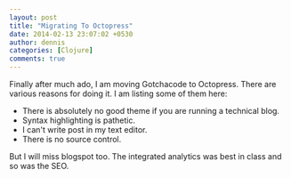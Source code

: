 ```yaml
---
layout: post
title: "Migrating To Octopress"
date: 2014-02-13 23:07:02 +0530
author: dennis
categories: [Clojure]
comments: true
---
```


Finally after much ado, I am moving Gotchacode to Octopress. There are various reasons for doing it.
I am listing some of them here:

- There is absolutely no good theme if you are running a technical blog.
- Syntax highlighting is pathetic.
- I can't write post in my text editor.
- There is no source control.

But I will miss blogspot too. The integrated analytics was best in class and so was the SEO.

